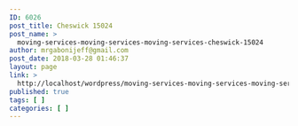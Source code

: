 ```yaml
---
ID: 6026
post_title: Cheswick 15024
post_name: >
  moving-services-moving-services-moving-services-cheswick-15024
author: mrgabonijeff@gmail.com
post_date: 2018-03-28 01:46:37
layout: page
link: >
  http://localhost/wordpress/moving-services-moving-services-moving-services-cheswick-15024/
published: true
tags: [ ]
categories: [ ]
---
```

